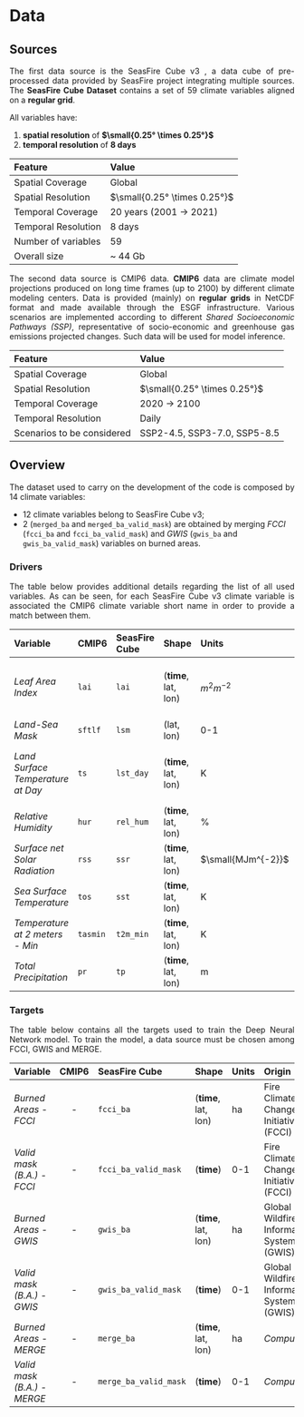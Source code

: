 # Data

## Sources

<p align="justify"> The first data source is the <a href="https://zenodo.org/records/8055879" style="text-decoration:none;"> SeasFire Cube v3 </a>, a data cube of pre-processed data provided by SeasFire project integrating multiple sources. The <b>SeasFire Cube Dataset</b> contains a set of 59 climate variables aligned on a <b>regular grid</b>.</p>

All variables have:

1. **spatial resolution** of  **$\small{0.25° \times 0.25°}$**
1. **temporal resolution** of **8 days**

|                Feature             |            Value             |
|                :--                 |             :--              |
|          Spatial Coverage          |            Global            |
|         Spatial Resolution         | $\small{0.25° \times 0.25°}$ |
|         Temporal Coverage          | 20 years (2001 &rarr; 2021)  |
|        Temporal Resolution         |            8 days            |
|        Number of variables         |              59              |
|          Overall size              |           ~ 44 Gb            |

<p align="justify"> The second data source is <a href="https://esgf-node.llnl.gov/projects/cmip6/" style="text-decoration:none;">CMIP6</a> data. <b>CMIP6</b> data are climate model projections produced on long time frames (up to 2100) by different climate modeling centers. Data is provided (mainly) on <b>regular grids</b> in NetCDF format and made available through the ESGF infrastructure. Various scenarios are implemented according to different <i>Shared Socioeconomic Pathways (SSP)</i>, representative of socio-economic and greenhouse gas emissions projected changes. Such data will be used for model inference.</p>

|                Feature             |            Value             |
|                :--                 |             :--              |
|          Spatial Coverage          |            Global            |
|         Spatial Resolution         | $\small{0.25° \times 0.25°}$ |
|         Temporal Coverage          |      2020 &rarr; 2100        |
|        Temporal Resolution         |            Daily             |
|     Scenarios to be considered     | SSP2-4.5, SSP3-7.0, SSP5-8.5 |

## Overview

<p align="justify"> The dataset used to carry on the development of the code is composed by 14 climate variables: </p>

- 12 climate variables belong to SeasFire Cube v3;
- 2 (`merged_ba` and `merged_ba_valid_mask`) are obtained by merging _FCCI_ (`fcci_ba` and `fcci_ba_valid_mask`) and _GWIS_ (`gwis_ba` and `gwis_ba_valid_mask`) variables on burned areas.

### Drivers

<p align="justify"> The table below provides additional details regarding the list of all used variables. As can be seen, for each SeasFire Cube v3 climate variable is associated the CMIP6 climate variable short name in order to provide a match between them.</p>

| Variable | CMIP6 | SeasFire Cube | Shape | Units |  Origin |
| :--- | :--- | :--- | :--- | :--- |  :--- |
| _Leaf Area Index_ | `lai` | `lai` | (**time**, lat, lon) | $\textit{m}^2 \textit{m}^{-2}$ | Nasa MODIS MOD11C1, MOD13C1, MCD15A2 |
| _Land-Sea Mask_ | `sftlf` | `lsm` | (lat, lon) | 0-1 | ERA5 |
| _Land Surface Temperature at Day_ | `ts` | `lst_day` | (**time**, lat, lon) | K | Nasa MODIS MOD11C1, MOD13C1, MCD15A2 |
| _Relative Humidity_ | `hur` | `rel_hum` | (**time**, lat, lon) | % | ERA5 |
| _Surface net Solar Radiation_ | `rss` | `ssr` | (**time**, lat, lon) | $\small{MJm^{-2}}$  |ERA5 |
| _Sea Surface Temperature_ | `tos` | `sst` | (**time**, lat, lon) | K | ERA5 |
| _Temperature at 2 meters - Min_ | `tasmin` | `t2m_min` | (**time**, lat, lon) | K | ERA5 |
| _Total Precipitation_ | `pr` | `tp` | (**time**, lat, lon) | m | ERA5 |

### Targets

<p align="justify"> The table below contains all the targets used to train the Deep Neural Network model. To train the model, a data source must be chosen among FCCI, GWIS and MERGE.</p>

| Variable | CMIP6 | SeasFire Cube | Shape | Units | Origin |
| :--- | :---: | :--- | :--- | :--- | :--- |
| _Burned Areas - FCCI_ | - | `fcci_ba` | (**time**, lat, lon) | ha | Fire Climate Change Initiative (FCCI) |
| _Valid mask (B.A.) - FCCI_ | - | `fcci_ba_valid_mask` | (**time**) | 0-1 | Fire Climate Change Initiative (FCCI) |
| _Burned Areas - GWIS_ | - | `gwis_ba` | (**time**, lat, lon) | ha | Global Wildfire Information System  (GWIS) |
| _Valid mask (B.A.) - GWIS_ | - | `gwis_ba_valid_mask` | (**time**) | 0-1 | Global Wildfire Information System  (GWIS) |
| _Burned Areas - MERGE_ | - | `merge_ba` | (**time**, lat, lon) | ha | _Computed_ |
| _Valid mask (B.A.) - MERGE_ | - | `merge_ba_valid_mask` | (**time**) | 0-1| _Computed_ |
